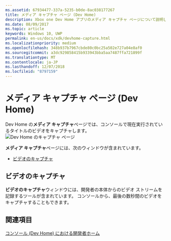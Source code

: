 ```yaml
---
ms.assetid: 67934477-337a-5235-b0de-8ac038177267
title: メディア キャプチャ ページ (Dev Home)
description: Xbox one Dev Home アプリのメディア キャプチャ ページについて説明します。
ms.date: 08/09/2017
ms.topic: article
keywords: Windows 10, UWP
permalink: en-us/docs/xdk/devhome-capture.html
ms.localizationpriority: medium
ms.openlocfilehash: 348b937b7967cbde80c0bc25a502e727a04e8af0
ms.sourcegitcommit: a3dc929858415b933943bba5aa7487ffa721899f
ms.translationtype: MT
ms.contentlocale: ja-JP
ms.lasthandoff: 12/07/2018
ms.locfileid: "8797159"
---
```

# <a name="media-capture-page-dev-home"></a>メディア キャプチャ ページ (Dev Home)
   
  
Dev Home の**メディア キャプチャ**ページでは、コンソールで現在実行されているタイトルのビデオをキャプチャします。   
 ![Dev Home のキャプチャ ページ](images/devhome_capture.png)   
  
**メディア キャプチャ**ページには、次のウィンドウが含まれています。   
 
   *  [ビデオのキャプチャ](#ID4EHB)  

 
<a id="ID4EHB"></a>

   

## <a name="video-capture"></a>ビデオのキャプチャ  
   
  
**ビデオのキャプチャ**ウィンドウには、開発者の本体からのビデオ ストリームを記録するツールが含まれています。 コンソールから、最後の数秒間のビデオをキャプチャすることもできます。   
  
<a id="ID4ERB"></a>

   

## <a name="see-also"></a>関連項目  
 [コンソール (Dev Home) における開発者ホーム](dev-home.md)

  